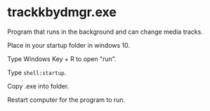 # trackkbydmgr.exe
Program that runs in the background and can change media tracks.

Place in your startup folder in windows 10.

Type Windows Key + R to open "run".

Type `shell:startup`.

Copy .exe into folder.

Restart computer for the program to run.
